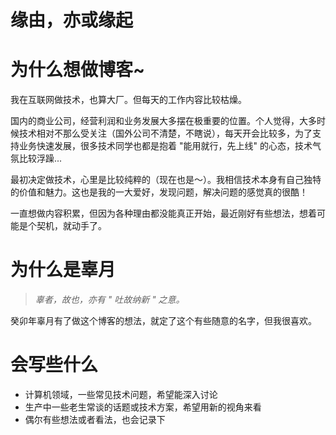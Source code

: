 # 缘由，亦或缘起


# 为什么想做博客~

我在互联网做技术，也算大厂。但每天的工作内容比较枯燥。  

国内的商业公司，经营利润和业务发展大多摆在极重要的位置。个人觉得，大多时候技术相对不那么受关注（国外公司不清楚，不瞎说），每天开会比较多，为了支持业务快速发展，很多技术同学也都是抱着 "能用就行，先上线" 的心态，技术气氛比较浮躁...  

最初决定做技术，心里是比较纯粹的（现在也是～）。我相信技术本身有自己独特的价值和魅力。这也是我的一大爱好，发现问题，解决问题的感觉真的很酷！

一直想做内容积累，但因为各种理由都没能真正开始，最近刚好有些想法，想着可能是个契机，就动手了。


# 为什么是辜月
> *辜者，故也，亦有 " 吐故纳新 " 之意。* 

癸卯年辜月有了做这个博客的想法，就定了这个有些随意的名字，但我很喜欢。

# 会写些什么

- 计算机领域，一些常见技术问题，希望能深入讨论
- 生产中一些老生常谈的话题或技术方案，希望用新的视角来看
- 偶尔有些想法或者看法，也会记录下





